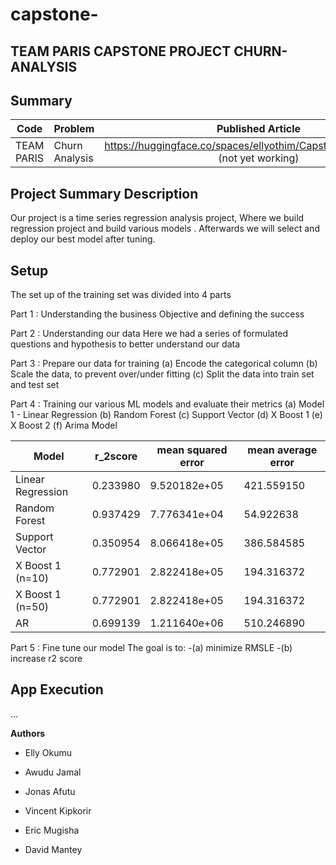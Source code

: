 # capstone-
## TEAM PARIS CAPSTONE PROJECT CHURN-ANALYSIS 

## Summary
| Code      | Problem        | Published Article |  Deployed App |
|-----------|-------------|:-------------:|------:|
| TEAM PARIS | Churn Analysis |  https://huggingface.co/spaces/ellyothim/CapstoneChurnAnalysis (not yet working) |  https://github.com/EllyOkumuAzubi/capstone-|

## Project Summary Description
Our project is a time series regression analysis project, Where we build regression project and build various models . Afterwards we will select and deploy our best model after tuning. 

## Setup
The set up of the training set was divided into 4 parts 

Part 1 : Understanding the business Objective and defining the success 
     
Part 2 : Understanding our data 
    Here we had a series of formulated questions and hypothesis to better understand our data 


Part 3 : Prepare our data for training 
    (a) Encode the categorical column
    (b) Scale the data, to prevent over/under fitting 
    (c) Split the data into train set and test set 

Part 4 : Training our various ML models and evaluate their metrics 
    (a) Model 1 - Linear Regression 
    (b) Random Forest 
    (c) Support Vector 
    (d) X Boost 1
    (e) X Boost 2 
    (f) Arima Model

| Model | r_2score | mean squared error | mean average error |
|-------|----------|--------------------|--------------------|
| Linear Regression | 0.233980 | 9.520182e+05 | 421.559150 |
| Random Forest | 0.937429 | 7.776341e+04 | 54.922638 |
| Support Vector | 0.350954 | 8.066418e+05 | 386.584585 |
| X Boost 1 (n=10) | 0.772901 | 2.822418e+05 | 194.316372 |
| X Boost 1 (n=50) | 0.772901 | 2.822418e+05 | 194.316372 |
| AR | 0.699139 | 1.211640e+06 | 510.246890 |


Part 5 : Fine tune our model
The goal is to: 
-(a) minimize RMSLE
-(b) increase r2 score  




## App Execution
...

**Authors**

- Elly Okumu

- Awudu Jamal

- Jonas Afutu

- Vincent Kipkorir 

- Eric Mugisha

- David Mantey

